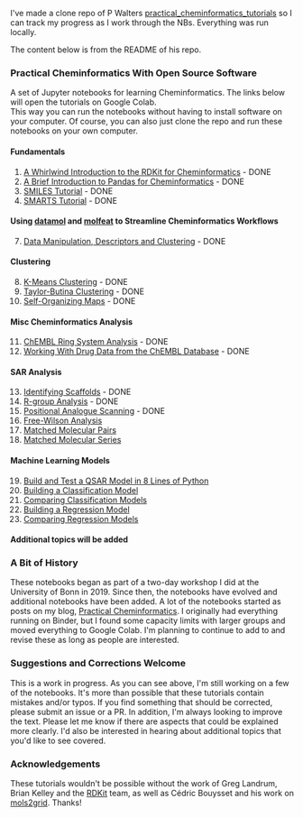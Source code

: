 I've made a clone repo of P Walters [practical_cheminformatics_tutorials](https://github.com/PatWalters/practical_cheminformatics_tutorials) so I can track my progress as I work through the NBs. Everything was run locally. 

The content below is from the README of his repo.

### Practical Cheminformatics With Open Source Software
A set of Jupyter notebooks for learning Cheminformatics.  The links below will open the tutorials on Google Colab.  
This way you can run the notebooks without having to install software on your computer. Of course, you can also just
clone the repo and run these notebooks on your own computer. 

#### Fundamentals
1. [A Whirlwind Introduction to the RDKit for Cheminformatics](https://colab.research.google.com/github/PatWalters/practical_cheminformatics_tutorials/blob/main/fundamentals/A_Whirlwind_Introduction_To_The_RDKit.ipynb) - DONE
2. [A Brief Introduction to Pandas for Cheminformatics](https://colab.research.google.com/github/PatWalters/practical_cheminformatics_tutorials/blob/main/fundamentals/pandas_intro.ipynb) - DONE
3. [SMILES Tutorial](https://colab.research.google.com/github/PatWalters/practical_cheminformatics_tutorials/blob/main/fundamentals/SMILES_tutorial.ipynb) - DONE
4. [SMARTS Tutorial](https://colab.research.google.com/github/PatWalters/practical_cheminformatics_tutorials/blob/main/fundamentals/SMARTS_tutorial.ipynb) - DONE

#### Using [datamol](https://datamol.io) and [molfeat](https://datamol.io) to Streamline Cheminformatics Workflows
7. [Data Manipulation, Descriptors and Clustering](https://colab.research.google.com/github/PatWalters/practical_cheminformatics_tutorials/blob/main/datamol/datamol_1.ipynb) - DONE

#### Clustering
8. [K-Means Clustering](https://colab.research.google.com/github/PatWalters/practical_cheminformatics_tutorials/blob/main/clustering/kmeans_clustering.ipynb) - DONE
9. [Taylor-Butina Clustering](https://colab.research.google.com/github/PatWalters/practical_cheminformatics_tutorials/blob/main/clustering/taylor_butina_clustering.ipynb) - DONE
10. [Self-Organizing Maps](https://colab.research.google.com/github/PatWalters/practical_cheminformatics_tutorials/blob/main/clustering/self_organizing_map.ipynb) - DONE

#### Misc Cheminformatics Analysis
11. [ChEMBL Ring System Analysis](https://colab.research.google.com/github/PatWalters/practical_cheminformatics_tutorials/blob/main/misc/ChEMBL_ring_system_analysis.ipynb) - DONE
12. [Working With Drug Data from the ChEMBL Database](https://colab.research.google.com/github/PatWalters/practical_cheminformatics_tutorials/blob/main/misc/working_with_ChEMBL_drug_data.ipynb) - DONE

#### SAR Analysis
13. [Identifying Scaffolds](https://colab.research.google.com/github/PatWalters/practical_cheminformatics_tutorials/blob/main/sar_analysis/find_scaffolds.ipynb) - DONE
14. [R-group Analysis](https://colab.research.google.com/github/PatWalters/practical_cheminformatics_tutorials/blob/main/sar_analysis/R_group_analysis.ipynb) - DONE
15. [Positional Analogue Scanning](https://colab.research.google.com/github/PatWalters/practical_cheminformatics_tutorials/blob/main/sar_analysis/positional_analogue_scanning.ipynb) - DONE
16. [Free-Wilson Analysis](https://colab.research.google.com/github/PatWalters/practical_cheminformatics_tutorials/blob/main/sar_analysis/free_wilson.ipynb)
17. [Matched Molecular Pairs](https://colab.research.google.com/github/PatWalters/practical_cheminformatics_tutorials/blob/main/sar_analysis/matched_molecular_pairs.ipynb)
18. [Matched Molecular Series](https://colab.research.google.com/github/PatWalters/practical_cheminformatics_tutorials/blob/main/sar_analysis/matched_molecular_series.ipynb)

#### Machine Learning Models
19. [Build and Test a QSAR Model in 8 Lines of Python](https://colab.research.google.com/github/PatWalters/practical_cheminformatics_tutorials/blob/main/ml_models/QSAR_in_8_lines.ipynb)
20. [Building a Classification Model](https://colab.research.google.com/github/PatWalters/practical_cheminformatics_tutorials/blob/main/ml_models/classification_model.ipynb)
21. [Comparing Classification Models](https://colab.research.google.com/github/PatWalters/practical_cheminformatics_tutorials/blob/main/ml_models/comparing_classification_models.ipynb)
22. [Building a Regression Model](https://colab.research.google.com/github/PatWalters/practical_cheminformatics_tutorials/blob/main/ml_models/regression_model.ipynb)
23. [Comparing Regression Models](https://colab.research.google.com/github/PatWalters/practical_cheminformatics_tutorials/blob/main/ml_models/comparing_regression_models.ipynb)

#### Additional topics will be added

### A Bit of History
These notebooks began as part of a two-day workshop I did at the University of Bonn in 2019.  Since then, the notebooks have evolved and additional notebooks have been added.  A lot of the notebooks started as posts on my blog, [Practical Cheminformatics](https://practicalcheminformatics.blogspot.com/). I originally had everything running on Binder, but I found some capacity limits with larger groups and moved everything to Google Colab.  I'm planning to continue to add to and revise these as long as people are interested. 

### Suggestions and Corrections Welcome
This is a work in progress.  As you can see above, I'm still working on a few of the notebooks.  It's more than possible that these tutorials contain mistakes and/or typos.  If you find something that should be corrected, please submit an issue or a PR.  In addition, I'm always looking to improve the text.  Please let me know if there are aspects that could be explained more clearly.  I'd also be interested in hearing about additional topics that you'd like to see covered. 

### Acknowledgements
These tutorials wouldn't be possible without the work of Greg Landrum, Brian Kelley and the [RDKit](https://www.rdkit.org/) team, as well as Cédric Bouysset and his work on [mols2grid](https://github.com/cbouy/mols2grid). Thanks! 
